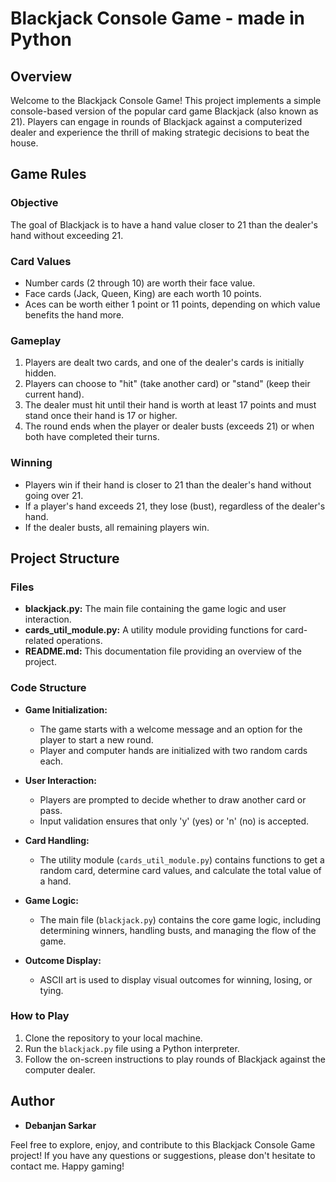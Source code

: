 # Blackjack Console Game - made in Python

## Overview

Welcome to the Blackjack Console Game! This project implements a simple console-based version of the popular card game Blackjack (also known as 21). Players can engage in rounds of Blackjack against a computerized dealer and experience the thrill of making strategic decisions to beat the house.

## Game Rules

### Objective

The goal of Blackjack is to have a hand value closer to 21 than the dealer's hand without exceeding 21.

### Card Values

- Number cards (2 through 10) are worth their face value.
- Face cards (Jack, Queen, King) are each worth 10 points.
- Aces can be worth either 1 point or 11 points, depending on which value benefits the hand more.

### Gameplay

1. Players are dealt two cards, and one of the dealer's cards is initially hidden.
2. Players can choose to "hit" (take another card) or "stand" (keep their current hand).
3. The dealer must hit until their hand is worth at least 17 points and must stand once their hand is 17 or higher.
4. The round ends when the player or dealer busts (exceeds 21) or when both have completed their turns.

### Winning

- Players win if their hand is closer to 21 than the dealer's hand without going over 21.
- If a player's hand exceeds 21, they lose (bust), regardless of the dealer's hand.
- If the dealer busts, all remaining players win.

## Project Structure

### Files

- **blackjack.py:** The main file containing the game logic and user interaction.
- **cards_util_module.py:** A utility module providing functions for card-related operations.
- **README.md:** This documentation file providing an overview of the project.

### Code Structure

- **Game Initialization:**
  - The game starts with a welcome message and an option for the player to start a new round.
  - Player and computer hands are initialized with two random cards each.

- **User Interaction:**
  - Players are prompted to decide whether to draw another card or pass.
  - Input validation ensures that only 'y' (yes) or 'n' (no) is accepted.

- **Card Handling:**
  - The utility module (`cards_util_module.py`) contains functions to get a random card, determine card values, and calculate the total value of a hand.

- **Game Logic:**
  - The main file (`blackjack.py`) contains the core game logic, including determining winners, handling busts, and managing the flow of the game.

- **Outcome Display:**
  - ASCII art is used to display visual outcomes for winning, losing, or tying.

### How to Play

1. Clone the repository to your local machine.
2. Run the `blackjack.py` file using a Python interpreter.
3. Follow the on-screen instructions to play rounds of Blackjack against the computer dealer.


## Author

- **Debanjan Sarkar**

Feel free to explore, enjoy, and contribute to this Blackjack Console Game project! If you have any questions or suggestions, please don't hesitate to contact me. Happy gaming!
